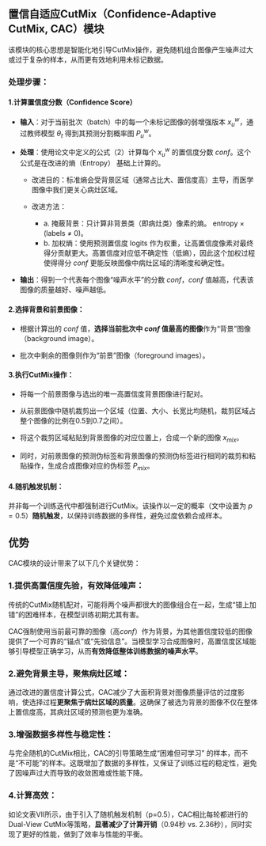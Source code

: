 ## 置信自适应CutMix（Confidence-Adaptive CutMix, CAC）模块

该模块的核心思想是智能化地引导CutMix操作，避免随机组合图像产生噪声过大或过于复杂的样本，从而更有效地利用未标记数据。

### 处理步骤：
#### 1.计算置信度分数（Confidence Score）
- **输入**：对于当前批次（batch）中的每一个未标记图像的弱增强版本 $x_u^w$，通过教师模型 $\theta_t$ 得到其预测分割概率图 $P_u^w$。

- **处理**：使用论文中定义的公式（2）计算每个 $x_u^w$ 的置信度分数 $conf$。这个公式是在改进的熵（Entropy） 基础上计算的。

    - 改进目的：标准熵会受背景区域（通常占比大、置信度高）主导，而医学图像中我们更关心病灶区域。

    - 改进方法：
      - a. 掩蔽背景：只计算非背景类（即病灶类）像素的熵。 entropy × (labels ≠ 0)。
      - b. 加权熵：使用预测置信度 logits 作为权重，让高置信度像素对最终得分贡献更大。高置信度对应低不确定性（低熵），因此这个加权过程使得得分 $conf$ 更能反映图像中病灶区域的清晰度和确定性。

- **输出**：得到一个代表每个图像“噪声水平”的分数 $conf$，$conf$ 值越高，代表该图像的质量越好、噪声越低。

#### 2.选择背景和前景图像：

- 根据计算出的 $conf$ 值，**选择当前批次中 $conf$ 值最高的图像**作为“背景”图像（background image）。

- 批次中剩余的图像则作为“前景”图像（foreground images）。

#### 3.执行CutMix操作：

- 将每一个前景图像与选出的唯一高置信度背景图像进行配对。

- 从前景图像中随机裁剪出一个区域（位置、大小、长宽比均随机，裁剪区域占整个图像的比例在0.5到0.7之间）。

- 将这个裁剪区域粘贴到背景图像的对应位置上，合成一个新的图像 $x_{mix}$。

- 同时，对前景图像的预测伪标签和背景图像的预测伪标签进行相同的裁剪和粘贴操作，生成合成图像对应的伪标签 $P_{mix}$。

#### 4.随机触发机制：

并非每一个训练迭代中都强制进行CutMix。该操作以一定的概率（文中设置为 $p = 0.5$）**随机触发**，以保持训练数据的多样性，避免过度依赖合成样本。

## 优势
CAC模块的设计带来了以下几个关键优势：

### 1.提供高置信度先验，有效降低噪声：

传统的CutMix随机配对，可能将两个噪声都很大的图像组合在一起，生成“错上加错”的困难样本，在模型训练初期尤其有害。

CAC强制使用当前最可靠的图像（高$conf$）作为背景，为其他置信度较低的图像提供了一个可靠的“锚点”或“先验信息”。当模型学习合成图像时，高置信度区域能够引导模型正确学习，从而**有效降低整体训练数据的噪声水平**。

### 2.避免背景主导，聚焦病灶区域：

通过改进的置信度计算公式，CAC减少了大面积背景对图像质量评估的过度影响，使选择过程**更聚焦于病灶区域的质量**。这确保了被选为背景的图像不仅在整体上置信度高，其病灶区域的预测也更为准确。

### 3.增强数据多样性与稳定性：

与完全随机的CutMix相比，CAC的引导策略生成“困难但可学习” 的样本，而不是“不可能”的样本。这既增加了数据的多样性，又保证了训练过程的稳定性，避免了因噪声过大而导致的收敛困难或性能下降。

### 4.计算高效：

如论文表VII所示，由于引入了随机触发机制（p=0.5），CAC相比每轮都进行的Dual-View CutMix等策略，**显著减少了计算开销**（0.94秒 vs. 2.36秒），同时实现了更好的性能，做到了效率与性能的平衡。